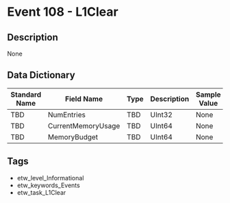 # Event 108 - L1Clear

## Description
None

## Data Dictionary
|Standard Name|Field Name|Type|Description|Sample Value|
|---|---|---|---|---|
|TBD|NumEntries|TBD|UInt32|None|None|
|TBD|CurrentMemoryUsage|TBD|UInt64|None|None|
|TBD|MemoryBudget|TBD|UInt64|None|None|

## Tags
* etw_level_Informational
* etw_keywords_Events
* etw_task_L1Clear